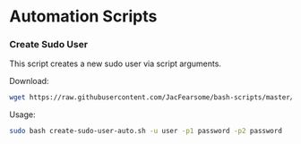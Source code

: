 # Automation Scripts
### Create Sudo User
This script creates a new sudo user via script arguments.

Download:
```bash
wget https://raw.githubusercontent.com/JacFearsome/bash-scripts/master/automation/create-sudo-user-auto.sh
```

Usage:
```bash
sudo bash create-sudo-user-auto.sh -u user -p1 password -p2 password
```